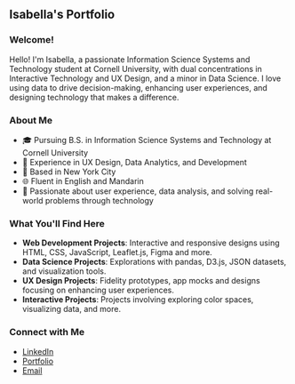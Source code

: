 ## Isabella's Portfolio

### Welcome!

Hello! I'm Isabella, a passionate Information Science Systems and Technology student at Cornell University, with dual concentrations in Interactive Technology and UX Design, and a minor in Data Science. I love using data to drive decision-making, enhancing user experiences, and designing technology that makes a difference.

### About Me
- 🎓 Pursuing B.S. in Information Science Systems and Technology at Cornell University
- 💼 Experience in UX Design, Data Analytics, and Development
- 📍 Based in New York City
- 🌐 Fluent in English and Mandarin
- 🌟 Passionate about user experience, data analysis, and solving real-world problems through technology

### What You'll Find Here

- **Web Development Projects**: Interactive and responsive designs using HTML, CSS, JavaScript, Leaflet.js, Figma and more.
- **Data Science Projects**: Explorations with pandas, D3.js, JSON datasets, and visualization tools.
- **UX Design Projects**: Fidelity prototypes, app mocks and designs focusing on enhancing user experiences.
- **Interactive Projects**: Projects involving exploring color spaces, visualizing data, and more.

 ### Connect with Me
- [LinkedIn](https://linkedin.com/in/isabellachencornell)
- [Portfolio](https://isabellachen.netlify.app/)
- [Email](mailto:ic324@cornell.edu)
